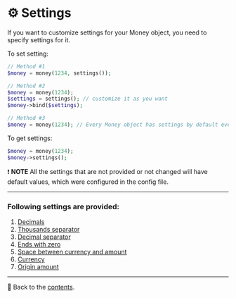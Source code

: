 # ⚙️ Settings
If you want to customize settings for your Money object, you need to specify settings for it.

To set setting:
```php
// Method #1
$money = money(1234, settings());

// Method #2
$money = money(1234);
$settings = settings(); // customize it as you want
$money->bind($settings);

// Method #3
$money = money(1234); // Every Money object has settings by default even if it is not provided
```

To get settings:
```php
$money = money(1234);
$money->settings();
```

❗ **NOTE**
All the settings that are not provided or not changed will have default values, which were configured in the config file.

---

### Following settings are provided:
1. [Decimals](/docs/02_settings/decimals.md)
2. [Thousands separator](/docs/02_settings/thousands_separator.md)
3. [Decimal separator](/docs/02_settings/decimal_separator.md)
4. [Ends with zero](/docs/02_settings/ends_with_zero.md)
5. [Space between currency and amount](/docs/02_settings/space_between.md)
6. [Currency](/docs/02_settings/currency.md)
7. [Origin amount](/docs/02_settings/origin.md)

---

📌 Back to the [contents](/README.md#table-of-contents).
